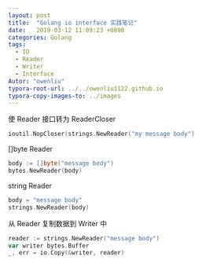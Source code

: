 ```yaml
---
layout: post
title:  "Golang io interface 实践笔记"
date:   2019-03-12 11:09:23 +0800
categories: Golang
tags: 
  - IO
  - Reader
  - Writer
  - Interface
Autor: "owenliu"
typora-root-url: ../../owenliu1122.github.io
typora-copy-images-to: ../images
---
```


使 Reader 接口转为 ReaderCloser

```Go
ioutil.NopCloser(strings.NewReader("my message body")
```

[]byte Reader

```go
body := []byte("message body")
bytes.NewReader(body)
```

string Reader

``` go
body = "message body"
strings.NewReader(body)
```

从 Reader 复制数据到 Writer 中

``` go
reader := strings.NewReader("message body")
var writer bytes.Buffer
_, err = io.Copy(&writer, reader)
```